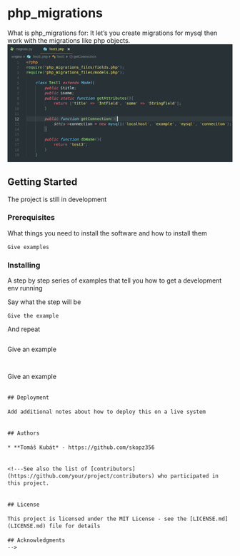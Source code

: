 # php_migrations

What is php_migrations for:
It let’s you create migrations for mysql then work with the migrations like php objects.
![Alt text](static/file_example.png?raw=true "Title")

## Getting Started

The project is still in development

### Prerequisites

What things you need to install the software and how to install them

```
Give examples
```

### Installing

A step by step series of examples that tell you how to get a development env running

Say what the step will be

```
Give the example
```

And repeat

```
```
Give an example
```


```
Give an example
```

## Deployment

Add additional notes about how to deploy this on a live system


## Authors

* **Tomáš Kubát* - https://github.com/skopz356


<!---See also the list of [contributors](https://github.com/your/project/contributors) who participated in this project. 


## License

This project is licensed under the MIT License - see the [LICENSE.md](LICENSE.md) file for details

## Acknowledgments
-->


